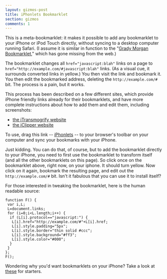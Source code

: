 ```yaml
---
layout: gizmos-post
title: iPhonlets Bookmarklet
section: gizmos
comments: 1
---
```


This is a meta-bookmarklet: it makes it possible to add any bookmarklet to your iPhone or iPod Touch directly, without syncing to a desktop computer running Safari. (I assume it is similar in function to the "[Grady Morgan Bookmarklet](http://www.ipodtouchfans.com/forums/showthread.php?t=91132)," which has gone missing from the web.)

The bookmarklet changes all `href="java­script:blah"` links on a page to `href="http://example.com/#java­script:blah"` links. (As a visual cue, it surrounds converted links in yellow.) You then visit the link and bookmark it. You then edit the bookmarked address, deleting the `http://example.com/#` bit. The process is a pain, but it works.

This process has been described on a few different sites, which provide iPhone friendly links already for their bookmarklets, and have more complete instructions about how to add them and edit them, including screenshots:

-  [the iTransmogrify website](http://joemaller.com/___?javascript:if%28typeof%28iTransmogrify%29%3D%3D%27undefined%27%29%7Bvar%20s%3Ddocument.createElement%28%27script%27%29%3Bs.src%3D%27http%3A%2F%2Fjoemaller.com%2FiTransmogrify-latest.js%3Fq%3D%27%2B%28new%20Date%29.getTime%28%29%3Bdocument.getElementsByTagName%28%27head%27%29%5B0%5D.appendChild%28s%29%7Dvoid%280%29)
-  [the iClipper website](http://kentbrewster.com/iclipper/)

To use, drag this link -- 
<a class="bml" href="javascript:function%20F()%20{var%20i,L;L=document.links;for%20(i=0;i<L.length;i++)%20{if%20(L[i].protocol==%22javascript:%22)%20{L[i].href=%22http://example.com/#%22+L[i].href;L[i].style.padding=%225px%22;L[i].style.border=%22thin%20solid%20#ccc%22;L[i].style.background=%22#ff3%22;L[i].style.color=%22#000%22;}}};F();">iPhonlets</a> -- to your browser's toolbar on your computer and sync your bookmarks with your iPhone.

Just kidding. You can do that, of course, but to add the bookmarklet directly to your iPhone, you need to first use the bookmarklet to transform itself (and all the other bookmarklets on this page). So click once on the bookmarklet above, right now, on your iphone. It should turn yellow. Now click on it again, bookmark the resulting page, and edit out the `http://example.com/#` bit. Isn't it fabulous that you can use it to install itself?

For those interested in tweaking the bookmarklet, here is the human readable source:

	function F() {
	 var i,L;
	 L=document.links;
	 for (i=0;i<L.length;i++) {
	  if (L[i].protocol=="javascript:") {
	   L[i].href="http://example.com/#"+L[i].href;
	   L[i].style.padding="5px";
	   L[i].style.border="thin solid #ccc";
	   L[i].style.background="#ff3";
	   L[i].style.color="#000";
	  }
	 } 
	};
	F();

Wondering why you'd want bookmarklets on your iPhone? Take a look at [these](http://www.lifeclever.com/17-powerful-bookmarklets-for-your-iphone/) for starters.

